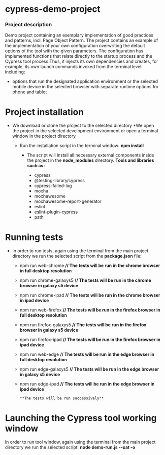 # cypress-demo-project

### Project description

Demo project containing an exemplary implementation of good practices and patterns, incl. Page Object Pattern.
The project contains an example of the implementation of your own configuration overwriting the default options of the tool with the given parameters.
The configuration has implemented functions that relate directly to the startup process and the Cypress tool process.Thus, it injects its own dependencies and creates, for example, its own launch commands invoked from the terminal level including:

- options that run the designated application environment or the selected mobile device in the selected browser with separate runtime options for phone and tablet

# Project installation

- We download or clone the project to the selected directory
  \*We open the project in the selected development environment or open a terminal window in the project directory

  - Run the installation script in the terminal window: **npm install**

    - The script will install all necessary external components inside the project in the **node_modules** directory. **Tools and libraries such as:**

      - cypress
      - @testing-library/cypress
      - cypress-failed-log
      - mocha
      - mochawesome
      - mochawesome-report-generator
      - eslint
      - eslint-plugin-cypress
      - path

# Running tests

- In order to run tests, again using the terminal from the main project directory we run the selected script from the **package.json** file:

  - npm run web-chrome **// The tests will be run in the chrome browser in full desktop resolution**
  - npm run chrome-galaxys5 **// The tests will be run in the chrome browser in galaxy s5 device**
  - npm run chrome-ipad **// The tests will be run in the chrome browser in ipad device**
  - npm run web-firefox **// The tests will be run in the firefox browser in full desktop resolution**
  - npm run firefox-galaxys5 **// The tests will be run in the firefox browser in galaxy s5 device**
  - npm run firefox-ipad **// The tests will be run in the firefox browser in ipad device**
  - npm run web-edge **// The tests will be run in the edge browser in full desktop resolution**
  - npm run edge-galaxys5 **// The tests will be run in the edge browser in galaxy s5 device**
  - npm run edge-ipad **// The tests will be run in the edge browser in ipad device**

        **The tests will be run successively**

# Launching the Cypress tool working window

In order to run tool window, again using the terminal from the main project directory we run the selected script: **node demo-run.js --uat -o**
